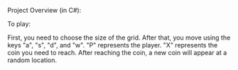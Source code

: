 Project Overview (in C#):

To play:

First, you need to choose the size of the grid.
After that, you move using the keys "a", "s", "d", and "w".
"P" represents the player.
"X" represents the coin you need to reach.
After reaching the coin, a new coin will appear at a random location.
